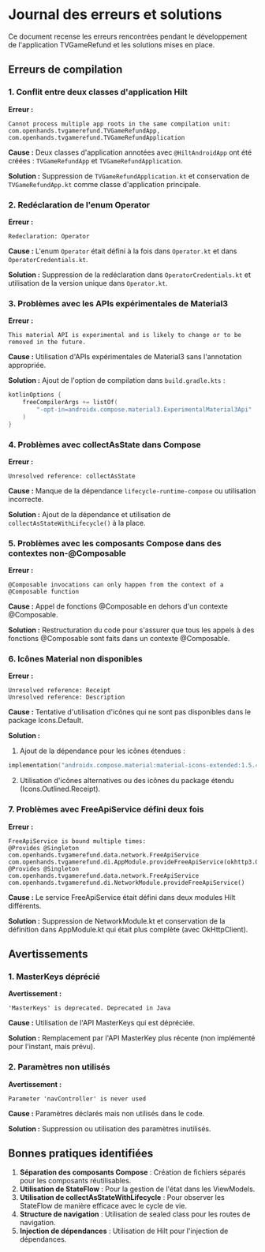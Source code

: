 # Journal des erreurs et solutions

Ce document recense les erreurs rencontrées pendant le développement de l'application TVGameRefund et les solutions mises en place.

## Erreurs de compilation

### 1. Conflit entre deux classes d'application Hilt

**Erreur :**
```
Cannot process multiple app roots in the same compilation unit: com.openhands.tvgamerefund.TVGameRefundApp, com.openhands.tvgamerefund.TVGameRefundApplication
```

**Cause :**
Deux classes d'application annotées avec `@HiltAndroidApp` ont été créées : `TVGameRefundApp` et `TVGameRefundApplication`.

**Solution :**
Suppression de `TVGameRefundApplication.kt` et conservation de `TVGameRefundApp.kt` comme classe d'application principale.

### 2. Redéclaration de l'enum Operator

**Erreur :**
```
Redeclaration: Operator
```

**Cause :**
L'enum `Operator` était défini à la fois dans `Operator.kt` et dans `OperatorCredentials.kt`.

**Solution :**
Suppression de la redéclaration dans `OperatorCredentials.kt` et utilisation de la version unique dans `Operator.kt`.

### 3. Problèmes avec les APIs expérimentales de Material3

**Erreur :**
```
This material API is experimental and is likely to change or to be removed in the future.
```

**Cause :**
Utilisation d'APIs expérimentales de Material3 sans l'annotation appropriée.

**Solution :**
Ajout de l'option de compilation dans `build.gradle.kts` :
```kotlin
kotlinOptions {
    freeCompilerArgs += listOf(
        "-opt-in=androidx.compose.material3.ExperimentalMaterial3Api"
    )
}
```

### 4. Problèmes avec collectAsState dans Compose

**Erreur :**
```
Unresolved reference: collectAsState
```

**Cause :**
Manque de la dépendance `lifecycle-runtime-compose` ou utilisation incorrecte.

**Solution :**
Ajout de la dépendance et utilisation de `collectAsStateWithLifecycle()` à la place.

### 5. Problèmes avec les composants Compose dans des contextes non-@Composable

**Erreur :**
```
@Composable invocations can only happen from the context of a @Composable function
```

**Cause :**
Appel de fonctions @Composable en dehors d'un contexte @Composable.

**Solution :**
Restructuration du code pour s'assurer que tous les appels à des fonctions @Composable sont faits dans un contexte @Composable.

### 6. Icônes Material non disponibles

**Erreur :**
```
Unresolved reference: Receipt
Unresolved reference: Description
```

**Cause :**
Tentative d'utilisation d'icônes qui ne sont pas disponibles dans le package Icons.Default.

**Solution :**
1. Ajout de la dépendance pour les icônes étendues :
```kotlin
implementation("androidx.compose.material:material-icons-extended:1.5.4")
```
2. Utilisation d'icônes alternatives ou des icônes du package étendu (Icons.Outlined.Receipt).

### 7. Problèmes avec FreeApiService défini deux fois

**Erreur :**
```
FreeApiService is bound multiple times:
@Provides @Singleton com.openhands.tvgamerefund.data.network.FreeApiService com.openhands.tvgamerefund.di.AppModule.provideFreeApiService(okhttp3.OkHttpClient)
@Provides @Singleton com.openhands.tvgamerefund.data.network.FreeApiService com.openhands.tvgamerefund.di.NetworkModule.provideFreeApiService()
```

**Cause :**
Le service FreeApiService était défini dans deux modules Hilt différents.

**Solution :**
Suppression de NetworkModule.kt et conservation de la définition dans AppModule.kt qui était plus complète (avec OkHttpClient).

## Avertissements

### 1. MasterKeys déprécié

**Avertissement :**
```
'MasterKeys' is deprecated. Deprecated in Java
```

**Cause :**
Utilisation de l'API MasterKeys qui est dépréciée.

**Solution :**
Remplacement par l'API MasterKey plus récente (non implémenté pour l'instant, mais prévu).

### 2. Paramètres non utilisés

**Avertissement :**
```
Parameter 'navController' is never used
```

**Cause :**
Paramètres déclarés mais non utilisés dans le code.

**Solution :**
Suppression ou utilisation des paramètres inutilisés.

## Bonnes pratiques identifiées

1. **Séparation des composants Compose** : Création de fichiers séparés pour les composants réutilisables.
2. **Utilisation de StateFlow** : Pour la gestion de l'état dans les ViewModels.
3. **Utilisation de collectAsStateWithLifecycle** : Pour observer les StateFlow de manière efficace avec le cycle de vie.
4. **Structure de navigation** : Utilisation de sealed class pour les routes de navigation.
5. **Injection de dépendances** : Utilisation de Hilt pour l'injection de dépendances.